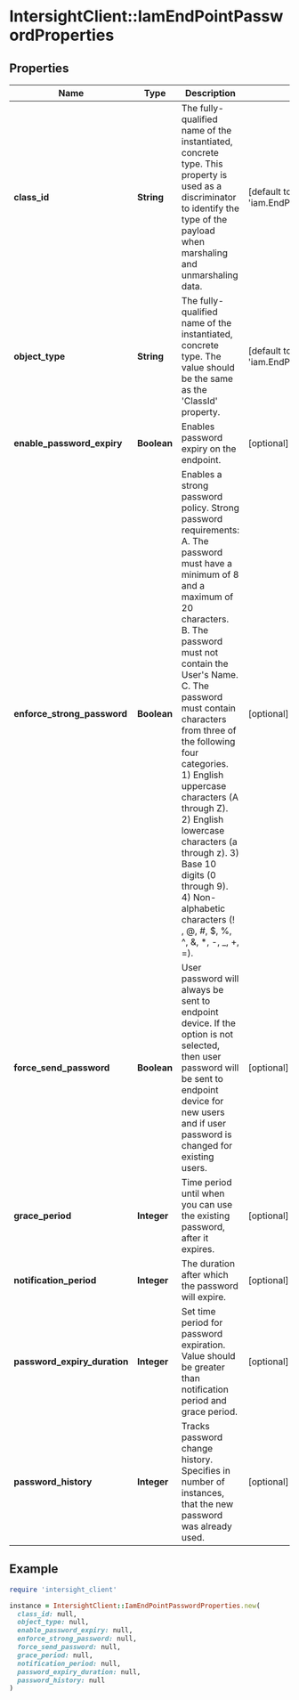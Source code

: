 # IntersightClient::IamEndPointPasswordProperties

## Properties

| Name | Type | Description | Notes |
| ---- | ---- | ----------- | ----- |
| **class_id** | **String** | The fully-qualified name of the instantiated, concrete type. This property is used as a discriminator to identify the type of the payload when marshaling and unmarshaling data. | [default to &#39;iam.EndPointPasswordProperties&#39;] |
| **object_type** | **String** | The fully-qualified name of the instantiated, concrete type. The value should be the same as the &#39;ClassId&#39; property. | [default to &#39;iam.EndPointPasswordProperties&#39;] |
| **enable_password_expiry** | **Boolean** | Enables password expiry on the endpoint. | [optional][default to false] |
| **enforce_strong_password** | **Boolean** | Enables a strong password policy. Strong password requirements: A. The password must have a minimum of 8 and a maximum of 20 characters. B. The password must not contain the User&#39;s Name. C. The password must contain characters from three of the following four categories. 1) English uppercase characters (A through Z). 2) English lowercase characters (a through z). 3) Base 10 digits (0 through 9). 4) Non-alphabetic characters (! , @, #, $, %, ^, &amp;, *, -, _, +, &#x3D;). | [optional][default to true] |
| **force_send_password** | **Boolean** | User password will always be sent to endpoint device. If the option is not selected, then user password will be sent to endpoint device for new users and if user password is changed for existing users. | [optional][default to false] |
| **grace_period** | **Integer** | Time period until when you can use the existing password, after it expires. | [optional][default to 0] |
| **notification_period** | **Integer** | The duration after which the password will expire. | [optional][default to 15] |
| **password_expiry_duration** | **Integer** | Set time period for password expiration. Value should be greater than notification period and grace period. | [optional][default to 90] |
| **password_history** | **Integer** | Tracks password change history. Specifies in number of instances, that the new password was already used. | [optional][default to 5] |

## Example

```ruby
require 'intersight_client'

instance = IntersightClient::IamEndPointPasswordProperties.new(
  class_id: null,
  object_type: null,
  enable_password_expiry: null,
  enforce_strong_password: null,
  force_send_password: null,
  grace_period: null,
  notification_period: null,
  password_expiry_duration: null,
  password_history: null
)
```

